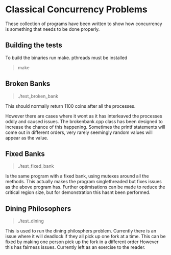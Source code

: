 Classical Concurrency Problems
==============================

These collection of programs have been written to show how
concurrency is something that needs to be done properly.

Building the tests
------------------

To build the binaries run make. pthreads must be installed

> make

Broken Banks
------------

> ./test_broken_bank

This should normally return 1100 coins after all the processes.

However there are cases where it wont as it has interleaved the
processes oddly and caused issues. The brokenbank.cpp class
has been designed to increase the chance of this happening.
Sometimes the printf statements will come out in different orders,
very rarely seemingly random values will appear as the value.

Fixed Banks
-----------

> ./test_fixed_bank

Is the same program with a fixed bank, using mutexes around all
the methods. This actually makes the program singlethreaded but
fixes issues as the above program has. Further optimisations can
be made to reduce the critical region size, but for demonstration
this hasnt been performed.

Dining Philosophers
-------------------

> ./test_dining

This is used to run the dining philosphers problem. Currently there is an issue
where it will deadlock if they all pick up one fork at a time. This can be fixed
by making one person pick up the fork in a different order However this has
fairness issues. Currently left as an exercise to the reader.
